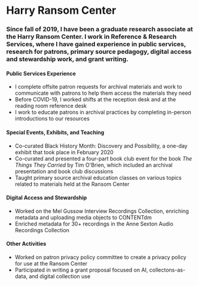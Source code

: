 
# Harry Ransom Center

### Since fall of 2019, I have been a graduate research associate at the Harry Ransom Center. I work in Reference & Research Services, where I have gained experience in public services, research for patrons, primary source pedagogy, digital access and stewardship work, and grant writing.  

#### Public Services Experience
- I complete offsite patron requests for archival materials and work to communicate with patrons to help them access the materials they need
- Before COVID-19, I worked shifts at the reception desk and at the reading room reference desk
- I work to educate patrons in archival practices by completing in-person introductions to our resources

#### Special Events, Exhibits, and Teaching
- Co-curated Black History Month: Discovery and Possibility, a one-day exhibit that took place in February 2020
- Co-curated and presented a four-part book club event for the book *The Things They Carried* by Tim O'Brien, which included an archival presentation and book club discussions
- Taught primary source archival education classes on various topics related to materials held at the Ransom Center

#### Digital Access and Stewardship
- Worked on the Mel Gussow Interview Recordings Collection, enriching metadata and uploading media objects to CONTENTdm
- Enriched metadata for 30+ recordings in the Anne Sexton Audio Recordings Collection

#### Other Activities
- Worked on patron privacy policy committee to create a privacy policy for use at the Ransom Center
- Participated in writing a grant proposal focused on AI, collectons-as-data, and digital collection use

